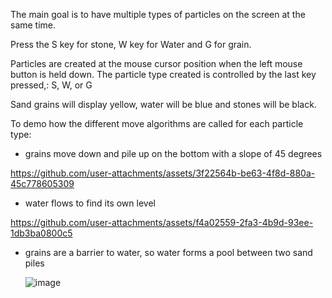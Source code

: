 
The main goal is to have multiple types of particles on the screen at the same time.

Press the S key for stone, W key for Water and G for grain.

Particles are created at the mouse cursor position when the left mouse button is held down.  The particle type created is controlled by the last key pressed,: S, W, or G

Sand grains will display yellow, water will be blue and stones will be black.

To demo how the different move algorithms are called for each particle type: 
 - grains move down and pile up on the bottom with a slope of 45 degrees


https://github.com/user-attachments/assets/3f22564b-be63-4f8d-880a-45c778605309

  
 - water flows to find its own level


https://github.com/user-attachments/assets/f4a02559-2fa3-4b9d-93ee-1db3ba0800c5


 - grains are a barrier to water, so water forms a pool between two sand piles

   ![image](https://github.com/user-attachments/assets/c42962ce-6298-4c13-9642-d261f3f92aa4)

